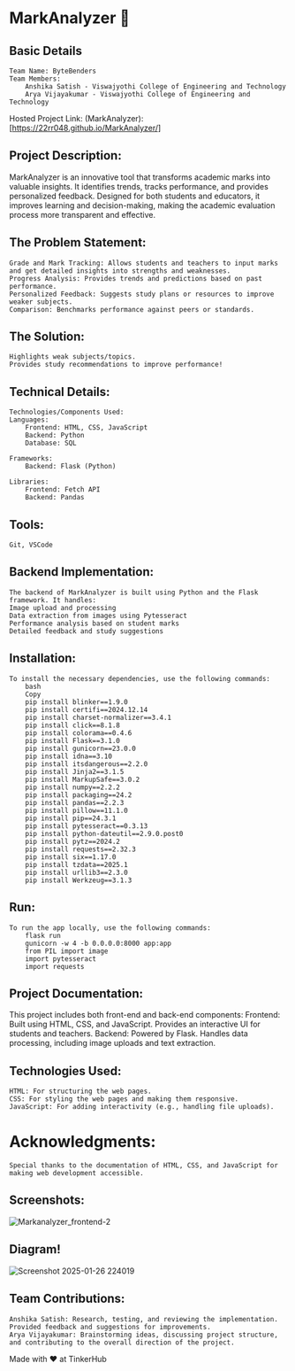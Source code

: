 # MarkAnalyzer 🎯

## Basic Details
    Team Name: ByteBenders
    Team Members:
        Anshika Satish - Viswajyothi College of Engineering and Technology
        Arya Vijayakumar - Viswajyothi College of Engineering and Technology
Hosted Project Link:
(MarkAnalyzer):[https://22rr048.github.io/MarkAnalyzer/]

## Project Description:
   MarkAnalyzer is an innovative tool that transforms academic marks into valuable insights. It identifies trends, tracks performance, and provides personalized feedback. Designed for both students and educators, it improves learning and decision-making, making the academic evaluation process more transparent and effective.

## The Problem Statement:
    Grade and Mark Tracking: Allows students and teachers to input marks and get detailed insights into strengths and weaknesses.
    Progress Analysis: Provides trends and predictions based on past performance.
    Personalized Feedback: Suggests study plans or resources to improve weaker subjects.
    Comparison: Benchmarks performance against peers or standards.
## The Solution:
    Highlights weak subjects/topics.
    Provides study recommendations to improve performance!
## Technical Details:
    Technologies/Components Used:
    Languages:
        Frontend: HTML, CSS, JavaScript
        Backend: Python
        Database: SQL

    Frameworks:
        Backend: Flask (Python)

    Libraries:
        Frontend: Fetch API
        Backend: Pandas
## Tools:
    Git, VSCode

## Backend Implementation:
    The backend of MarkAnalyzer is built using Python and the Flask framework. It handles:
    Image upload and processing
    Data extraction from images using Pytesseract
    Performance analysis based on student marks
    Detailed feedback and study suggestions

## Installation:
    To install the necessary dependencies, use the following commands:
        bash
        Copy
        pip install blinker==1.9.0
        pip install certifi==2024.12.14
        pip install charset-normalizer==3.4.1
        pip install click==8.1.8
        pip install colorama==0.4.6
        pip install Flask==3.1.0
        pip install gunicorn==23.0.0
        pip install idna==3.10
        pip install itsdangerous==2.2.0
        pip install Jinja2==3.1.5
        pip install MarkupSafe==3.0.2
        pip install numpy==2.2.2
        pip install packaging==24.2
        pip install pandas==2.2.3
        pip install pillow==11.1.0
        pip install pip==24.3.1
        pip install pytesseract==0.3.13
        pip install python-dateutil==2.9.0.post0
        pip install pytz==2024.2
        pip install requests==2.32.3
        pip install six==1.17.0
        pip install tzdata==2025.1
        pip install urllib3==2.3.0
        pip install Werkzeug==3.1.3
## Run:
    To run the app locally, use the following commands:
        flask run
        gunicorn -w 4 -b 0.0.0.0:8000 app:app
        from PIL import image
        import pytesseract
        import requests

## Project Documentation:
This project includes both front-end and back-end components:
    Frontend: Built using HTML, CSS, and JavaScript. Provides an interactive UI for students and teachers.
    Backend: Powered by Flask. Handles data processing, including image uploads and text extraction.

## Technologies Used:
    HTML: For structuring the web pages.
    CSS: For styling the web pages and making them responsive.
    JavaScript: For adding interactivity (e.g., handling file uploads).
# Acknowledgments:
    Special thanks to the documentation of HTML, CSS, and JavaScript for making web development accessible.

## Screenshots:
![Markanalyzer_frontend-2](https://github.com/user-attachments/assets/a05d69b5-4de2-4117-a319-9d05fa83f1c4)

## Diagram!
![Screenshot 2025-01-26 224019](https://github.com/user-attachments/assets/aaa86621-0df5-4485-9cb0-5fb9ffa0f685)

## Team Contributions:
    Anshika Satish: Research, testing, and reviewing the implementation. Provided feedback and suggestions for improvements.
    Arya Vijayakumar: Brainstorming ideas, discussing project structure, and contributing to the overall direction of the project.

Made with ❤️ at TinkerHub
